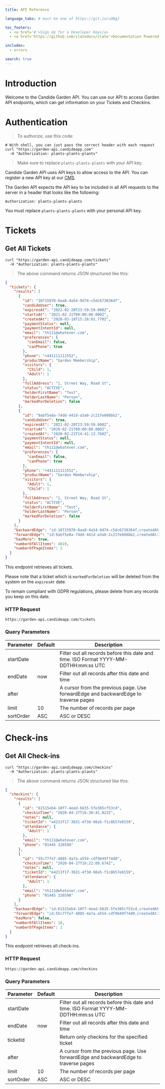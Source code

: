 ```yaml
---
title: API Reference

language_tabs: # must be one of https://git.io/vQNgJ

toc_footers:
  - <a href='#'>Sign Up for a Developer Key</a>
  - <a href='https://github.com/slatedocs/slate'>Documentation Powered by Slate</a>

includes:
  - errors

search: true
---
```


# Introduction

Welcome to the Candide Garden API. You can use our API to access Garden API endpoints, which can get information on your Tickets and Checkins.

# Authentication

> To authorize, use this code:

```shell
# With shell, you can just pass the correct header with each request
curl "https://garden-api.candideapp.com"
  -H "Authorization: plants-plants-plants"
```

> Make sure to replace `plants-plants-plants` with your API key.

Candide Garden API uses API keys to allow access to the API. You can register a new API key at our [CMS](https://cms.candideapp.com/api-keys).

The Garden API expects the API key to be included in all API requests to the server in a header that looks like the following:

`Authorization: plants-plants-plants`

<aside class="notice">
You must replace <code>plants-plants-plants</code> with your personal API key.
</aside>

# Tickets

## Get All Tickets

```shell
curl "https://garden-api.candideapp.com/tickets"
  -H "Authorization: plants-plants-plants"
```

> The above command returns JSON structured like this:

```json
{
  "tickets": {
    "results": [
      {
        "id": "10715970-8aa8-4a54-9d74-c5dc6738364f",
        "candideUser": true,
        "expiresAt": "2022-02-20T23:59:59.000Z",
        "startsAt": "2021-02-21T00:00:00.000Z",
        "createdAt": "2020-03-18T15:28:01.778Z",
        "paymentStatus": null,
        "paymentIntentId": null,
        "email": "th111@whatever.com",
        "preferences": {
          "canEmail": false,
          "canPhone": true
        },
        "phone": "+441111111552",
        "productName": "Garden Membership",
        "visitors": {
          "Child": 1,
          "Adult": 1
        },
        "fullAddress": "1, Street Way, Road St",
        "status": "ACTIVE",
        "holderFirstName": "Test",
        "holderLastName": "Person",
        "markedForDeletion": false
      },
      {
        "id": "9abf5e8a-74dd-441d-a3a0-2c21fe608bb2",
        "candideUser": true,
        "expiresAt": "2021-02-20T23:59:59.000Z",
        "startsAt": "2020-02-21T00:00:00.000Z",
        "createdAt": "2020-02-21T14:41:13.768Z",
        "paymentStatus": null,
        "paymentIntentId": null,
        "email": "th111@whatever.com",
        "preferences": {
          "canEmail": false,
          "canPhone": true
        },
        "phone": "+441111111552",
        "productName": "Garden Membership",
        "visitors": {
          "Adult": 1,
          "Child": 1
        },
        "fullAddress": "1, Street Way, Road St",
        "status": "ACTIVE",
        "holderFirstName": "Test",
        "holderLastName": "Person",
        "markedForDeletion": false
      }
    ],
    "backwardEdge": "id:10715970-8aa8-4a54-9d74-c5dc6738364f,createdAt:1591369643939",
    "forwardEdge": "id:9abf5e8a-74dd-441d-a3a0-2c21fe608bb2,createdAt:1591365113606",
    "hasMore": true,
    "numberOfAllItems": 4019,
    "numberOfPageItems": 2
  }
}
```

This endpoint retrieves all tickets.

Please note that a ticket which is `markedForDeletion` will be deleted from the system on the `expiresAt` date.

To remain compliant with GDPR regulations, please delete from any records you keep on this date.

### HTTP Request

`https://garden-api.candideapp.com/tickets`

### Query Parameters

| Parameter | Default | Description                                                                          |
| --------- | ------- | ------------------------------------------------------------------------------------ |
| startDate |         | Filter out all records before this date and time. ISO Format YYYY-MM-DDTHH:mm:ss UTC |
| endDate   | now     | Filter out all records after this date and time                                      |
| after     |         | A cursor from the previous page. Use forwardEdge and backwardEdge to traverse pages  |
| limit     | 10      | The number of records per page                                                       |
| sortOrder | ASC     | ASC or DESC                                                                          |

# Check-ins

## Get All Check-ins

```shell
curl "https://garden-api.candideapp.com/checkins"
  -H "Authorization: plants-plants-plants"
```

> The above command returns JSON structured like this:

```json
{
  "checkins": {
    "results": [
      {
        "id": "61515eb4-10f7-4eed-b835-5fe385cf53cd",
        "checkinTime": "2020-04-27T16:30:41.023Z",
        "notes": null,
        "ticketId": "e4213f17-3631-4f3d-98a5-f1c8b57e0159",
        "attendance": {
          "Adult": 1
        },
        "email": "th111@whatever.com",
        "phone": "01445 326598"
      },
      {
        "id": "55c77fe7-4885-4a7a-a554-cdf9649f74d0",
        "checkinTime": "2020-04-27T16:22:09.674Z",
        "notes": null,
        "ticketId": "e4213f17-3631-4f3d-98a5-f1c8b57e0159",
        "attendance": {
          "Adult": 1
        },
        "email": "th111@whatever.com",
        "phone": "01445 326598"
      }
    ],
    "backwardEdge": "id:61515eb4-10f7-4eed-b835-5fe385cf53cd,createdAt:1591092074828",
    "forwardEdge": "id:55c77fe7-4885-4a7a-a554-cdf9649f74d0,createdAt:1582733078354",
    "hasMore": false,
    "numberOfAllItems": 18,
    "numberOfPageItems": 2
  }
}
```

This endpoint retrieves all check-ins.

### HTTP Request

`https://garden-api.candideapp.com/checkins`

### Query Parameters

| Parameter | Default | Description                                                                          |
| --------- | ------- | ------------------------------------------------------------------------------------ |
| startDate |         | Filter out all records before this date and time. ISO Format YYYY-MM-DDTHH:mm:ss UTC |
| endDate   | now     | Filter out all records after this date and time                                      |
| ticketId  |         | Return only checkins for the specified ticket                                        |
| after     |         | A cursor from the previous page. Use forwardEdge and backwardEdge to traverse pages  |
| limit     | 10      | The number of records per page                                                       |
| sortOrder | ASC     | ASC or DESC                                                                          |

